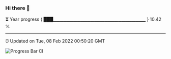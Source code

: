 ### Hi there 👋

⏳ Year progress { ███▁▁▁▁▁▁▁▁▁▁▁▁▁▁▁▁▁▁▁▁▁▁▁▁▁▁▁ } 10.42 %

---

⏰ Updated on Tue, 08 Feb 2022 00:50:20 GMT

![Progress Bar CI](https://github.com/liununu/liununu/workflows/Progress%20Bar%20CI/badge.svg)
